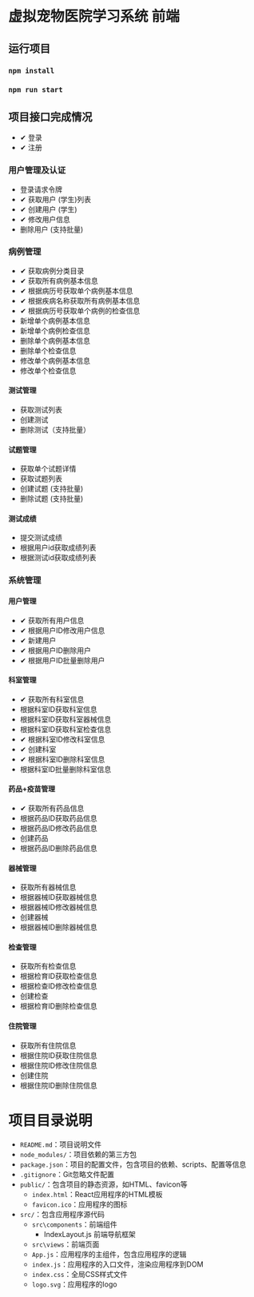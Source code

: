 # 虚拟宠物医院学习系统 前端

## 运行项目

### `npm install`
### `npm run start`

## 项目接口完成情况
* ✔ 登录
* ✔ 注册
### 用户管理及认证
* 登录请求令牌
* ✔ 获取用户 (学生)列表
* ✔ 创建用户 (学生)
* ✔ 修改用户信息
* 删除用户 (支持批量)

### 病例管理
* ✔ 获取病例分类目录
* ✔ 获取所有病例基本信息
* ✔ 根据病历号获取单个病例基本信息
* ✔ 根据疾病名称获取所有病例基本信息
* ✔ 根据病历号获取单个病例的检查信息
* 新增单个病例基本信息
* 新增单个病例检查信息
* 删除单个病例基本信息
* 删除单个检查信息
* 修改单个病例基本信息
* 修改单个检查信息
#### 测试管理
* 获取测试列表
* 创建测试
* 删除测试（支持批量）
#### 试题管理
* 获取单个试题详情
* 获取试题列表
* 创建试题 (支持批量)
* 删除试题 (支持批量)
#### 测试成绩
* 提交测试成绩
* 根据用户id获取成绩列表
* 根据测试id获取成绩列表
### 系统管理
#### 用户管理
* ✔ 获取所有用户信息
* ✔ 根据用户ID修改用户信息
* ✔ 新建用户
* ✔ 根据用户ID删除用户
* ✔ 根据用户ID批量删除用户
#### 科室管理
* ✔ 获取所有科室信息
* 根据科室ID获取科室信息
* 根据科室ID获取科室器械信息
* 根据科室ID获取科室检查信息
* ✔ 根据科室ID修改科室信息
* ✔ 创建科室
* ✔ 根据科室ID删除科室信息
* 根据科室ID批量删除科室信息
#### 药品+疫苗管理
* ✔ 获取所有药品信息
* 根据药品ID获取药品信息
* 根据药品ID修改药品信息
* 创建药品
* 根据药品ID删除药品信息
#### 器械管理
* 获取所有器械信息
* 根据器械ID获取器械信息
* 根据器械ID修改器械信息
* 创建器械
* 根据器械ID删除器械信息
#### 检查管理
* 获取所有检查信息
* 根据检育ID获取检查信息
* 根据检查ID修改检查信息
* 创建检查
* 根据检育ID删除检查信息
#### 住院管理
* 获取所有住院信息
* 根据住院ID获取住院信息
* 根据住院ID修改住院信息
* 创建住院
* 根据住院ID删除住院信息




# 项目目录说明

* `README.md`：项目说明文件
* `node_modules/`：项目依赖的第三方包
* `package.json`：项目的配置文件，包含项目的依赖、scripts、配置等信息
* `.gitignore`：Git忽略文件配置
* `public/`：包含项目的静态资源，如HTML、favicon等
    * `index.html`：React应用程序的HTML模板
    * `favicon.ico`：应用程序的图标
* `src/`：包含应用程序源代码
    *  `src\components`：前端组件
        * IndexLayout.js 前端导航框架
    * `src\views`：前端页面
    * `App.js`：应用程序的主组件，包含应用程序的逻辑
    * `index.js`：应用程序的入口文件，渲染应用程序到DOM
    * `index.css`：全局CSS样式文件
    * `logo.svg`：应用程序的logo